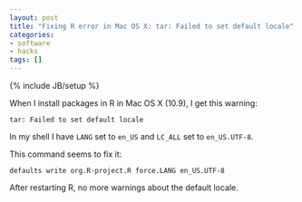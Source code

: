 ```yaml
---
layout: post
title: "Fixing R error in Mac OS X: tar: Failed to set default locale"
categories:
- software
- hacks
tags: []
---
```

{% include JB/setup %}

When I install packages in R in Mac OS X (10.9),
I get this warning:

    tar: Failed to set default locale

In my shell I have `LANG` set to `en_US` and `LC_ALL` set to `en_US.UTF-8`.

This command seems to fix it:

    defaults write org.R-project.R force.LANG en_US.UTF-8

After restarting R, no more warnings about the default locale.

